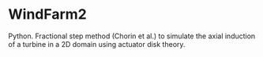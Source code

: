 # WindFarm2
Python. Fractional step method (Chorin et al.) to simulate the axial induction of a turbine in a 2D domain using actuator disk theory. 
